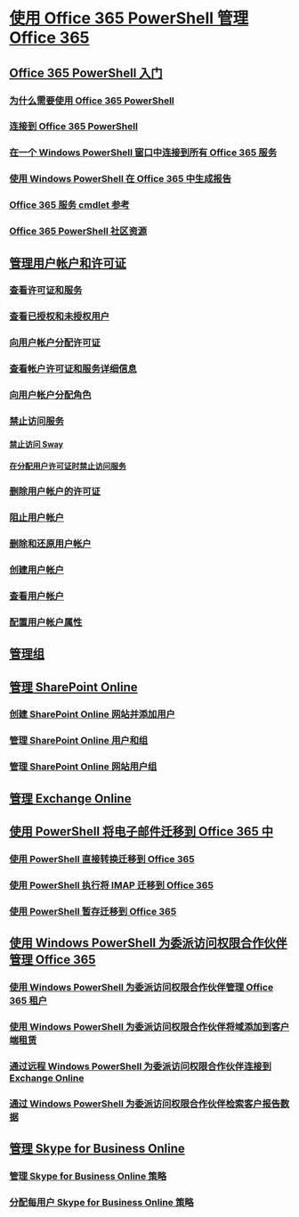 
# [使用 Office 365 PowerShell 管理 Office 365](manage-office-365-with-office-365-powershell.md)
## [Office 365 PowerShell 入门](getting-started-with-office-365-powershell.md)
### [为什么需要使用 Office 365 PowerShell](why-you-need-to-use-office-365-powershell.md)
### [连接到 Office 365 PowerShell](connect-to-office-365-powershell.md)
### [在一个 Windows PowerShell 窗口中连接到所有 Office 365 服务](connect-to-all-office-365-services-in-a-single-windows-powershell-window.md)
### [使用 Windows PowerShell 在 Office 365 中生成报告](use-windows-powershell-to-create-reports-in-office-365.md)
### [Office 365 服务 cmdlet 参考](cmdlet-references-for-office-365-services.md)
### [Office 365 PowerShell 社区资源](office-365-powershell-community-resources.md)
## [管理用户帐户和许可证](manage-user-accounts-and-licenses-with-office-365-powershell.md)
### [查看许可证和服务](view-licenses-and-services-with-office-365-powershell.md)
### [查看已授权和未授权用户](view-licensed-and-unlicensed-users-with-office-365-powershell.md)
### [向用户帐户分配许可证](assign-licenses-to-user-accounts-with-office-365-powershell.md)
### [查看帐户许可证和服务详细信息](view-account-license-and-service-details-with-office-365-powershell.md)
### [向用户帐户分配角色](assign-roles-to-user-accounts-with-office-365-powershell.md)
### [禁止访问服务](disable-access-to-services-with-office-365-powershell.md)
#### [禁止访问 Sway](disable-access-to-sway-with-office-365-powershell.md)
#### [在分配用户许可证时禁止访问服务](disable-access-to-services-while-assigning-user-licenses.md)
### [删除用户帐户的许可证](remove-licenses-from-user-accounts-with-office-365-powershell.md)
### [阻止用户帐户](block-user-accounts-with-office-365-powershell.md)
### [删除和还原用户帐户](delete-and-restore-user-accounts-with-office-365-powershell.md)
### [创建用户帐户](create-user-accounts-with-office-365-powershell.md)
### [查看用户帐户](view-user-accounts-with-office-365-powershell.md)
### [配置用户帐户属性](configure-user-account-properties-with-office-365-powershell.md)
## [管理组](manage-office-365-groups-with-powershell.md)
## [管理 SharePoint Online](manage-sharepoint-online-with-office-365-powershell.md)
### [创建 SharePoint Online 网站并添加用户](create-sharepoint-sites-and-add-users-with-powershell.md)
### [管理 SharePoint Online 用户和组](manage-sharepoint-users-and-groups-with-powershell.md)
### [管理 SharePoint Online 网站用户组](manage-sharepoint-site-groups-with-powershell.md)
## [管理 Exchange Online](manage-exchange-online-with-office-365-powershell.md)
## [使用 PowerShell 将电子邮件迁移到 Office 365 中](use-powershell-for-email-migration-to-office-365.md)
### [使用 PowerShell 直接转换迁移到 Office 365](use-powershell-to-perform-a-cutover-migration-to-office-365.md)
### [使用 PowerShell 执行将 IMAP 迁移到 Office 365](use-powershell-to-perform-an-imap-migration-to-office-365.md)
### [使用 PowerShell 暂存迁移到 Office 365](use-powershell-to-perform-a-staged-migration-to-office-365.md)
## [使用 Windows PowerShell 为委派访问权限合作伙伴管理 Office 365](manage-office-365-with-windows-powershell-for-delegated-access-permissions-dap-p.md)
### [使用 Windows PowerShell 为委派访问权限合作伙伴管理 Office 365 租户](manage-office-365-tenants-with-windows-powershell-for-delegated-access-permissio.md)
### [使用 Windows PowerShell 为委派访问权限合作伙伴将域添加到客户端租赁](add-a-domain-to-a-client-tenancy-with-windows-powershell-for-delegated-access-pe.md)
### [通过远程 Windows PowerShell 为委派访问权限合作伙伴连接到 Exchange Online](connect-to-exchange-online-tenants-with-remote-windows-powershell-for-delegated.md)
### [通过 Windows PowerShell 为委派访问权限合作伙伴检索客户报告数据](retrieve-customer-tenant-reporting-data-with-windows-powershell-for-delegated-ac.md)
## [管理 Skype for Business Online](manage-skype-for-business-online-with-office-365-powershell.md)
### [管理 Skype for Business Online 策略](manage-skype-for-business-online-policies-with-office-365-powershell.md)
### [分配每用户 Skype for Business Online 策略](assign-per-user-skype-for-business-online-policies-with-office-365-powershell.md)

